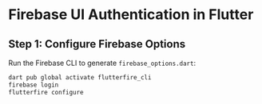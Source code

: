 # Firebase UI Authentication in Flutter


## Step 1: Configure Firebase Options
Run the Firebase CLI to generate `firebase_options.dart`:

```bash
dart pub global activate flutterfire_cli
firebase login
flutterfire configure
```